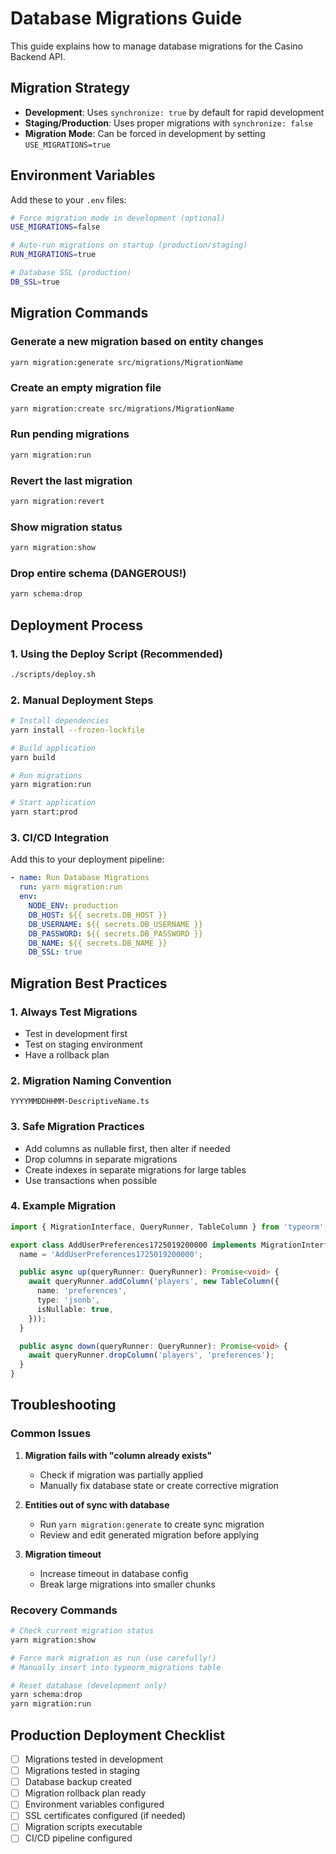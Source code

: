 # Database Migrations Guide

This guide explains how to manage database migrations for the Casino Backend API.

## Migration Strategy

- **Development**: Uses `synchronize: true` by default for rapid development
- **Staging/Production**: Uses proper migrations with `synchronize: false`
- **Migration Mode**: Can be forced in development by setting `USE_MIGRATIONS=true`

## Environment Variables

Add these to your `.env` files:

```bash
# Force migration mode in development (optional)
USE_MIGRATIONS=false

# Auto-run migrations on startup (production/staging)
RUN_MIGRATIONS=true

# Database SSL (production)
DB_SSL=true
```

## Migration Commands

### Generate a new migration based on entity changes
```bash
yarn migration:generate src/migrations/MigrationName
```

### Create an empty migration file
```bash
yarn migration:create src/migrations/MigrationName  
```

### Run pending migrations
```bash
yarn migration:run
```

### Revert the last migration
```bash
yarn migration:revert
```

### Show migration status
```bash
yarn migration:show
```

### Drop entire schema (DANGEROUS!)
```bash
yarn schema:drop
```

## Deployment Process

### 1. Using the Deploy Script (Recommended)
```bash
./scripts/deploy.sh
```

### 2. Manual Deployment Steps
```bash
# Install dependencies
yarn install --frozen-lockfile

# Build application
yarn build

# Run migrations
yarn migration:run

# Start application
yarn start:prod
```

### 3. CI/CD Integration
Add this to your deployment pipeline:

```yaml
- name: Run Database Migrations
  run: yarn migration:run
  env:
    NODE_ENV: production
    DB_HOST: ${{ secrets.DB_HOST }}
    DB_USERNAME: ${{ secrets.DB_USERNAME }}
    DB_PASSWORD: ${{ secrets.DB_PASSWORD }}
    DB_NAME: ${{ secrets.DB_NAME }}
    DB_SSL: true
```

## Migration Best Practices

### 1. Always Test Migrations
- Test in development first
- Test on staging environment
- Have a rollback plan

### 2. Migration Naming Convention
```
YYYYMMDDHHMM-DescriptiveName.ts
```

### 3. Safe Migration Practices
- Add columns as nullable first, then alter if needed
- Drop columns in separate migrations
- Create indexes in separate migrations for large tables
- Use transactions when possible

### 4. Example Migration
```typescript
import { MigrationInterface, QueryRunner, TableColumn } from 'typeorm';

export class AddUserPreferences1725019200000 implements MigrationInterface {
  name = 'AddUserPreferences1725019200000';

  public async up(queryRunner: QueryRunner): Promise<void> {
    await queryRunner.addColumn('players', new TableColumn({
      name: 'preferences',
      type: 'jsonb',
      isNullable: true,
    }));
  }

  public async down(queryRunner: QueryRunner): Promise<void> {
    await queryRunner.dropColumn('players', 'preferences');
  }
}
```

## Troubleshooting

### Common Issues

1. **Migration fails with "column already exists"**
   - Check if migration was partially applied
   - Manually fix database state or create corrective migration

2. **Entities out of sync with database**
   - Run `yarn migration:generate` to create sync migration
   - Review and edit generated migration before applying

3. **Migration timeout**
   - Increase timeout in database config
   - Break large migrations into smaller chunks

### Recovery Commands

```bash
# Check current migration status
yarn migration:show

# Force mark migration as run (use carefully!)
# Manually insert into typeorm_migrations table

# Reset database (development only)
yarn schema:drop
yarn migration:run
```

## Production Deployment Checklist

- [ ] Migrations tested in development
- [ ] Migrations tested in staging
- [ ] Database backup created
- [ ] Migration rollback plan ready
- [ ] Environment variables configured
- [ ] SSL certificates configured (if needed)
- [ ] Migration scripts executable
- [ ] CI/CD pipeline configured